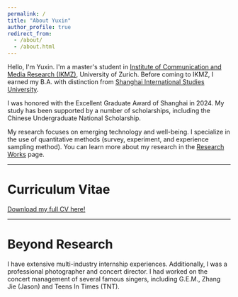 ```yaml
---
permalink: /
title: "About Yuxin"
author_profile: true
redirect_from: 
  - /about/
  - /about.html
---
```


Hello, I'm Yuxin. I'm a master's student in [Institute of Communication and Media Research (IKMZ)](https://www.ikmz.uzh.ch/en.html), University of Zurich. Before coming to IKMZ, I earned my B.A. with distinction from [Shanghai International Studies University](https://en.shisu.edu.cn/). 

I was honored with the Excellent Graduate Award of Shanghai in 2024. My study has been supported by a number of scholarships, including the Chinese Undergraduate National Scholarship.

My research focuses on emerging technology and well-being. I specialize in the use of quantitative methods (survey, experiment, and experience sampling method). You can learn more about my research in the [Research Works](https://yuxin2003.github.io/research/) page.

---

Curriculum Vitae
===

[Download my full CV here!](files/YuxinChen_CV_Sept25.pdf)

---

Beyond Research
======
I have extensive multi-industry internship experiences. Additionally, I was a professional photographer and concert director. I had worked on the concert management of several famous singers, including G.E.M., Zhang Jie (Jason) and Teens In Times (TNT).



